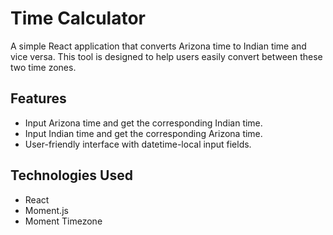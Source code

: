 # Time Calculator

A simple React application that converts Arizona time to Indian time and vice versa. This tool is designed to help users easily convert between these two time zones.

## Features

- Input Arizona time and get the corresponding Indian time.
- Input Indian time and get the corresponding Arizona time.
- User-friendly interface with datetime-local input fields.

## Technologies Used

- React
- Moment.js
- Moment Timezone